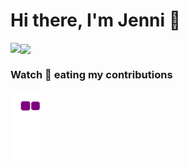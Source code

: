 # Hi there, I'm Jenni 👋


<a href="https://github.com/anuraghazra/github-readme-stats">
  <img align="left" src="https://github-readme-stats.vercel.app/api/top-langs/?username=jenniaylis&layout=compact&theme=buefy" />
</a>
<a href="https://github.com/anuraghazra/convoychat">
  <img align="center" src="https://github-readme-stats.vercel.app/api/?username=jenniaylis&show_icons=true&theme=buefy&count_private=true" />
</a>

### Watch 🐍 eating my contributions
![snake gif](https://github.com/jenniaylis/jenniaylis/blob/output/github-contribution-grid-snake.gif)
